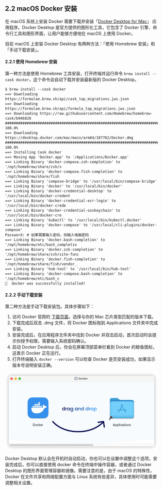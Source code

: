 ## 2.2 macOS Docker 安装

在 macOS 系统上安装 Docker 需要下载并安装「[Docker Desktop for Mac](https://docs.docker.com/docker-for-mac/)」 应用程序。Docker Desktop 是官方提供的图形化工具，它包含了 Docker 引擎、命令行工具和图形界面，让用户能够方便地在 macOS 上使用 Docker。

目前 macOS 上安装 Docker Desktop 有两种方法：「使用 Homebrew 安装」和「手动下载安装」。

#### 2.2.1 使用 Homebrew 安装

第一种方法是使用 Homebrew 工具安装，打开终端并运行命令 `brew install --cask docker`，这个命令会自动下载并安装最新版的 Docker Desktop。

```shell
$ brew install --cask docker
==> Downloading https://formulae.brew.sh/api/cask_tap_migrations.jws.json
==> Downloading https://formulae.brew.sh/api/formula_tap_migrations.jws.json
==> Downloading https://raw.githubusercontent.com/Homebrew/homebrew-cask/b946820
######################################################################### 100.0%
==> Downloading https://desktop.docker.com/mac/main/arm64/187762/Docker.dmg
######################################################################### 100.0%
==> Installing Cask docker
==> Moving App 'Docker.app' to '/Applications/Docker.app'
==> Linking Binary 'docker-compose.zsh-completion' to '/opt/homebrew/share/zsh/s
==> Linking Binary 'docker-compose.fish-completion' to '/opt/homebrew/share/fish
==> Linking Binary 'compose-bridge' to '/usr/local/bin/compose-bridge'
==> Linking Binary 'docker' to '/usr/local/bin/docker'
==> Linking Binary 'docker-credential-desktop' to '/usr/local/bin/docker-credent
==> Linking Binary 'docker-credential-ecr-login' to '/usr/local/bin/docker-crede
==> Linking Binary 'docker-credential-osxkeychain' to '/usr/local/bin/docker-cre
==> Linking Binary 'kubectl' to '/usr/local/bin/kubectl.docker'
==> Linking Binary 'docker-compose' to '/usr/local/cli-plugins/docker-compose'
Password: # 如果需要输入密码，则输入电脑密码
==> Linking Binary 'docker.bash-completion' to '/opt/homebrew/etc/bash_completio
==> Linking Binary 'docker.zsh-completion' to '/opt/homebrew/share/zsh/site-func
==> Linking Binary 'docker.fish-completion' to '/opt/homebrew/share/fish/vendor_
==> Linking Binary 'hub-tool' to '/usr/local/bin/hub-tool'
==> Linking Binary 'docker-compose.bash-completion' to '/opt/homebrew/etc/bash_c
🍺  docker was successfully installed!
```

#### 2.2.2 手动下载安装

第二种方法是手动下载安装包。具体步骤如下：

1. 访问 Docker 官网的 [下载页面](https://docs.docker.com/desktop/setup/install/mac-install/)，选择与你的 Mac 芯片类型匹配的版本下载。
2. 下载完成后双击 .dmg 文件，将 Docker 图标拖到 Applications 文件夹中完成安装。
3. 安装完成后，在应用程序文件夹中找到 Docker 并双击启动，首次启动时会提示你授予权限，需要输入系统密码确认。
4. 启动 Docker Desktop 后，你会在屏幕顶部菜单栏看到 Docker 的鲸鱼图标，这表示 Docker 正在运行。
5. 打开终端输入 `docker --version` 可以检查 Docker 是否安装成功，如果显示版本号说明安装正确。

![Docker Desktop for Mac 安装](../images/2_2_1.png)

Docker Desktop 默认会在开机时自动启动，你也可以在设置中调整这个选项。安装完成后，你可以直接使用 docker 命令在终端中操作容器，或者通过 Docker Desktop 的图形界面管理容器和镜像。需要注意的是，由于 macOS 的特殊性，Docker 在文件共享和网络配置方面与 Linux 系统有些差异，具体使用时可能需要调整相关设置。